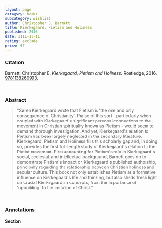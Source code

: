 ```yaml
---
layout: page
category: books
subcategory: wishlist
author: Christopher B. Barnett
title: Kierkegaard, Pietism and Holiness
published: 2016
date: 1111-11-11
rating: exclude
price: 67
---
```


### Citation

Barnett, Christopher B. *Kierkegaard, Pietism and Holiness.* Routledge, 2016. [9781138260993](https://www.routledge.com/Kierkegaard-Pietism-and-Holiness/Barnett/p/book/9781138260993).

<br>

### Abstract

> "Søren Kierkegaard wrote that Pietism is 'the one and only consequence of Christianity'. Praise of this sort - particularly when coupled with Kierkegaard's significant personal connections to the movement in Christian spirituality known as Pietism - would seem to demand thorough investigation. And yet, Kierkegaard's relation to Pietism has been largely neglected in the secondary literature. Kierkegaard, Pietism and Holiness fills this scholarly gap and, in doing so, provides the first full-length study of Kierkegaard's relation to the Pietist movement. First accounting for Pietism's role in Kierkegaard's social, ecclesial, and intellectual background, Barnett goes on to demonstrate Pietism's impact on Kierkegaard's published authorship, principally regarding the relationship between Christian holiness and secular culture. This book not only establishes Pietism as a formative influence on Kierkegaard's life and thinking, but also sheds fresh light on crucial Kierkegaardian concepts, from the importance of 'upbuilding' to the imitation of Christ."

<br>

### Annotations

#### Section

<br>
